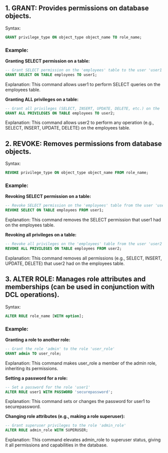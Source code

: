 ## 1. GRANT: Provides permissions on database objects.
Syntax:
```sql
GRANT privilege_type ON object_type object_name TO role_name;
```

### Example:
**Granting SELECT permission on a table:**
```sql
-- Grant SELECT permission on the 'employees' table to the user 'user1'
GRANT SELECT ON TABLE employees TO user1;
```
Explanation: This command allows user1 to perform SELECT queries on the employees table.

**Granting ALL privileges on a table:**
```sql
-- Grant all privileges (SELECT, INSERT, UPDATE, DELETE, etc.) on the 'employees' table to the user 'user2'
GRANT ALL PRIVILEGES ON TABLE employees TO user2;
```
Explanation: This command allows user2 to perform any operation (e.g., SELECT, INSERT, UPDATE, DELETE) on the employees table.


## 2. REVOKE: Removes permissions from database objects.
Syntax:
```sql
REVOKE privilege_type ON object_type object_name FROM role_name;
```

### Example:
**Revoking SELECT permission on a table:**
```sql
-- Revoke SELECT permission on the 'employees' table from the user 'user1'
REVOKE SELECT ON TABLE employees FROM user1;
```
Explanation: This command removes the SELECT permission that user1 had on the employees table.

**Revoking all privileges on a table:**
```sql
-- Revoke all privileges on the 'employees' table from the user 'user2'
REVOKE ALL PRIVILEGES ON TABLE employees FROM user2;
```
Explanation: This command removes all permissions (e.g., SELECT, INSERT, UPDATE, DELETE) that user2 had on the employees table.


## 3. ALTER ROLE: Manages role attributes and memberships (can be used in conjunction with DCL operations).
Syntax:
```sql
ALTER ROLE role_name [WITH option];
```

### Example:
**Granting a role to another role:**
```sql
-- Grant the role 'admin' to the role 'user_role'
GRANT admin TO user_role;
```
Explanation: This command makes user_role a member of the admin role, inheriting its permissions.

**Setting a password for a role:**
```sql
-- Set a password for the role 'user1'
ALTER ROLE user1 WITH PASSWORD 'securepassword';
```
Explanation: This command sets or changes the password for user1 to securepassword.

**Changing role attributes (e.g., making a role superuser):**
```sql
-- Grant superuser privileges to the role 'admin_role'
ALTER ROLE admin_role WITH SUPERUSER;
```
Explanation: This command elevates admin_role to superuser status, giving it all permissions and capabilities in the database.




